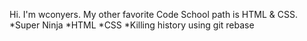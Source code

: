 Hi. I'm wconyers. My other favorite Code School path is HTML & CSS.
*Super Ninja
*HTML
*CSS
*Killing history using git rebase
